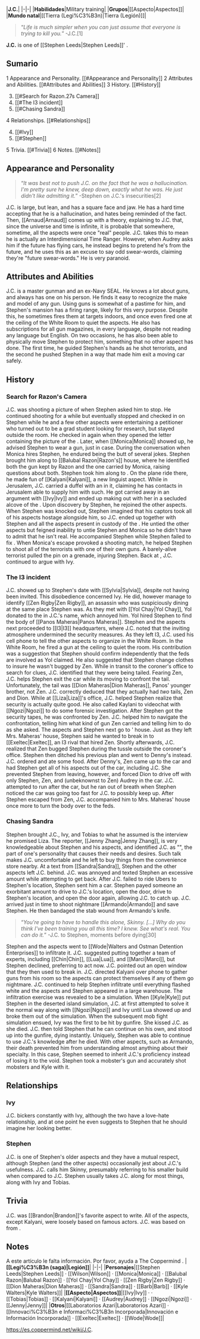 |**J.C.**|
|-|-|
|**Habilidades**|Military training|
|**Grupos**|[[Aspecto\|Aspectos]]|
|**Mundo natal**|[[Tierra (Legi%C3%B3n)\|Tierra (Legión)]]|

>“*Life is much simpler when you can just assume that everyone is trying to kill you.*”
\-J.C.[1]


**J.C.** is one of [[Stephen Leeds\|Stephen Leeds]]' .

## Sumario

1 Appearance and Personality. [[#Appearance and Personality]] 
2 Attributes and Abilities. [[#Attributes and Abilities]] 
3 History. [[#History]] 

3. [[#Search for Razon.27s Camera]] 
3. [[#The I3 incident]] 
3. [[#Chasing Sandra]] 


4 Relationships. [[#Relationships]] 

4. [[#Ivy]] 
4. [[#Stephen]] 


5 Trivia. [[#Trivia]] 
6 Notes. [[#Notes]] 


## Appearance and Personality
>“*It was best not to push J.C. on the fact that he was a hallucination. I'm pretty sure he knew, deep down, exactly what he was. He just didn't like admitting it.*”
\-Stephen on J.C.'s insecurities[2]


J.C. is large, but lean, and has a square face and jaw.
He has a hard time accepting that he is a hallucination, and hates being reminded of the fact. Then, [[Arnaud\|Arnaud]] comes up with a theory, explaining to J.C. that, since the universe and time is infinite, it is probable that somewhere, sometime, all the aspects were once "real" people. J.C. takes this to mean he is actually an Interdimensional Time Ranger. However, when Audrey asks him if the future has flying cars, he instead begins to pretend he's from the future, and he uses this as an excuse to say odd swear-words, claiming they're "future swear-words."
He is very paranoid.

## Attributes and Abilities
J.C. is a master gunman and an ex-Navy SEAL. He knows a lot about guns, and always has one on his person. He finds it easy to recognize the make and model of any gun. Using guns is somewhat of a pastime for him, and Stephen's mansion has a firing range, likely for this very purpose. Despite this, he sometimes fires them at targets indoors, and once even fired one at the ceiling of the White Room to quiet the aspects. He also has subscriptions for all gun magazines, in every language, despite not reading any language but English.
On two occasions, he has also been able to physically move Stephen to protect him, something that no other aspect has done. The first time, he guided Stephen's hands as he shot terrorists, and the second he pushed Stephen in a way that made him exit a moving car safely.

## History
### Search for Razon's Camera
J.C. was shooting a picture of  when Stephen asked him to stop. He continued shooting for a while but eventually stopped and checked in on Stephen while he and a few other aspects were entertaining a petitioner who turned out to be a grad student looking for research, but stayed outside the room. He checked in again when they opened the letter containing the picture of the .
Later, when [[Monica\|Monica]] showed up, he advised Stephen to wear a gun, just in case. During the conversation when Monica hires Stephen, he endured being the butt of several jokes. Stephen brought him along to [[Balubal Razon\|Razon's]] house, where he identified both the gun kept by Razon and the one carried by Monica, raising questions about both. Stephen took him along to . On the plane ride there, he made fun of [[Kalyani\|Kalyani]], a new linguist aspect. While in Jerusalem, J.C. carried a duffel with an  in it, claiming he has contacts in Jerusalem able to supply him with such. He got carried away in an argument with [[Ivy\|Ivy]] and ended up making out with her in a secluded alcove of the . Upon discovery by Stephen, he rejoined the other aspects. When Stephen was knocked out, Stephen imagined that his captors took all of his aspects hostage alongside him, so J.C. ended up together with Stephen and all the aspects present in custody of the . He untied the other aspects but feigned inability to untie Stephen and Monica so he didn't have to admit that he isn't real. He accompanied Stephen while Stephen failed to fix . When Monica's escape provoked a shooting match, he helped Stephen to shoot all of the terrorists with one of their own guns. A barely-alive terrorist pulled the pin on a grenade, injuring Stephen. Back at , J.C. continued to argue with Ivy.

### The I3 incident
J.C. showed up to Stephen's date with [[Sylvia\|Sylvia]], despite not having been invited. This disobedience concerned Ivy. He did, however manage to identify [[Zen Rigby\|Zen Rigby]], an assassin who was suspiciously dining at the same place Stephen was. As they met with [[Yol Chay\|Yol Chay]], Yol donated to the  in J.C.'s name, which annoyed him. Yol hired Stephen to find the body of [[Panos Maheras\|Panos Maheras]]. Stephen and the aspects next proceeded to [[I3\|I3]] headquarters, where J.C. noted that the inviting atmosphere undermined the security measures. As they left I3, J.C. used his cell phone to tell the other aspects to organize in the White Room.
In the White Room, he fired a gun at the ceiling to quiet the room. His contribution was a suggestion that Stephen should confirm independently that the feds are involved as Yol claimed. He also suggested that Stephen change clothes to insure he wasn't bugged by Zen. While in transit to the coroner's office to search for clues, J.C. identified that they were being tailed. Fearing Zen, J.C. helps Stephen exit the car while its moving to confront the tail. Unfortunately, the tail was [[Dion Maheras\|Dion Maheras]], Panos' younger brother, not Zen. J.C. correctly deduced that they actually had *two* tails, Zen and Dion. While at [[Liza\|Liza]]'s office, J.C. helped Stephen realize that security is actually quite good. He also called Kaylani to videochat with [[Ngozi\|Ngozi]] to do some forensic investigation. After Stephen got the security tapes, he was confronted by Zen. J.C. helped him to navigate the confrontation, telling him what kind of gun Zen carried and telling him to do as she asked. The aspects and Stephen next go to ' house.
Just as they left Mrs. Maheras' house, Stephen said he wanted to break in to [[Exeltec\|Exeltec]], an I3 rival that hired Zen. Shortly afterwards, J.C. realized that Zen bugged Stephen during the tussle outside the coroner's office. Stephen then ditched his previous plan and went to Denny's instead. J.C. ordered and ate some food. After Denny's, Zen came up to the car and had Stephen get all of his aspects out of the car, including J.C. She prevented Stephen from leaving, however, and forced Dion to drive off with only Stephen, Zen, and (unbeknownst to Zen) Audrey in the car. J.C. attempted to run after the car, but he ran out of breath when Stephen noticed the car was going too fast for J.C. to possibly keep up. After Stephen escaped from Zen, J.C. accompanied him to Mrs. Maheras' house once more to turn the body over to the feds.

### Chasing Sandra
Stephen brought J.C., Ivy, and Tobias to what he assumed is the interview he promised Liza. The reporter, [[Jenny Zhang\|Jenny Zhang]], is very knowledgeable about Stephen and his aspects, and identified J.C. as "", the part of one's personality that causes their needs and desires. Such talk makes J.C. uncomfortable and he left to buy things from the convenience store nearby. At a text from [[Sandra\|Sandra]], Stephen and the other aspects left J.C. behind. J.C. was annoyed and texted Stephen an excessive amount while attempting to get back. After J.C. failed to ride Ubers to Stephen's location, Stephen sent him a car. Stephen payed someone an exorbitant amount to drive to J.C.'s location, open the door, drive to Stephen's location, and open the door again, allowing J.C. to catch up. J.C. arrived just in time to shoot nightmare [[Armando\|Armando]] and save Stephen. He then bandaged the stab wound from Armando's knife.

>“*You're going to have to handle this alone, Skinny. [...] Why do you think I've been training you all this time? I knew. See what's real. You can do it.*”
\-J.C. to Stephen, moments before dying[30]

Stephen and the aspects went to [[Wode\|Walters and Ostman Detention Enterprises]] to infiltrate it. J.C. suggested putting together a team of experts, including [[Chin\|Chin]], [[Lua\|Lua]], and [[Marci\|Marci]], but Stephen declined, preferring to act now. J.C. pointed out an open window that they then used to break in. J.C. directed Kalyani over phone to gather guns from his room so the aspects can protect themselves if any of them go nightmare. J.C. continued to help Stephen infiltrate until everything flashed white and the aspects and Stephen appeared in a large warehouse. The infiltration exercise was revealed to be a simulation. When [[Kyle\|Kyle]] put Stephen in the deserted island simulation, J.C. at first attempted to solve it the normal way along with [[Ngozi\|Ngozi]] and Ivy until Lua showed up and broke them out of the simulation.
When the subsequent mob fight simulation ensued, Ivy was the first to be hit by gunfire. She kissed J.C. as she died. J.C. then told Stephen that he can continue on his own, and stood up into the gunfire, dying instantly. Uniquely, Stephen was able to continue to use J.C.'s knowledge after he died. With other aspects, such as Armando, their death prevented him from understanding almost anything about their specialty. In this case, Stephen seemed to inherit J.C.'s proficiency instead of losing it to the void. Stephen took a mobster's gun and accurately shot mobsters and Kyle with it.

## Relationships
### Ivy
J.C. bickers constantly with Ivy, although the two have a love-hate relationship, and at one point he even suggests to Stephen that he should imagine her looking better.

### Stephen
J.C. is one of Stephen's older aspects and they have a mutual respect, although Stephen (and the other aspects) occasionally jest about J.C.'s usefulness. J.C. calls him Skinny, presumably referring to his smaller build when compared to J.C. Stephen usually takes J.C. along for most things, along with Ivy and Tobias.

## Trivia
J.C. was [[Brandon\|Brandon]]'s favorite aspect to write.
All of the aspects, except Kalyani, were loosely based on famous actors. J.C. was based on  from .
## Notes

A este artículo le falta información. Por favor, ayuda a The Coppermind .
|**[[Legi%C3%B3n (saga)\|Legión]]**|
|-|-|
|**Personajes**|[[Stephen Leeds\|Stephen Leeds]] · [[Wilson\|Wilson]] · [[Monica\|Monica]] · [[Balubal Razon\|Balubal Razon]] · [[Yol Chay\|Yol Chay]] · [[Zen Rigby\|Zen Rigby]] · [[Dion Maheras\|Dion Maheras]] · [[Sandra\|Sandra]] · [[Barb\|Barb]] · [[Kyle Walters\|Kyle Walters]]|
|**[[Aspecto\|Aspectos]]**|[[Ivy\|Ivy]] ·  · [[Tobias\|Tobias]] · [[Kalyani\|Kalyani]] · [[Audrey\|Audrey]] · [[Ngozi\|Ngozi]] · [[Jenny\|Jenny]]|
|**Otros**|[[Laboratorios Azari\|Laboratorios Azari]] · [[Innovaci%C3%B3n e Informaci%C3%B3n Incorporada\|Innovación e Información Incorporada]] · [[Exeltec\|Exeltec]] · [[Wode\|Wode]]|



https://es.coppermind.net/wiki/J.C.